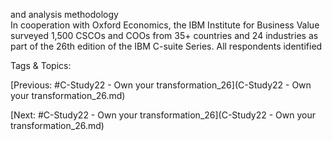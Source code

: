 and analysis 
methodology  
In cooperation with Oxford Economics, the IBM Institute for Business Value 
surveyed 1,500 CSCOs and COOs from 35+ countries and 24 industries as  
part of the 26th edition of the IBM C-suite Series. All respondents identified 

   Tags & Topics:
   

[Previous: #C-Study22 - Own your transformation_26](C-Study22 - Own your transformation_26.md)

[Next: #C-Study22 - Own your transformation_26](C-Study22 - Own your transformation_26.md)